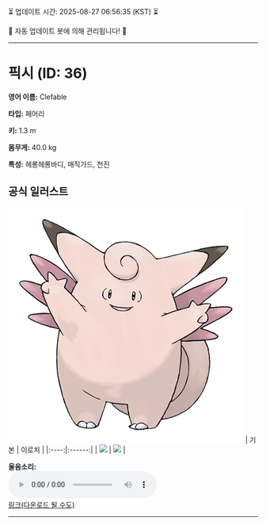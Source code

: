 
⏳ 업데이트 시간: 2025-08-27 06:56:35 (KST) ⏳

🤖 자동 업데이트 봇에 의해 관리됩니다! 🤖

---

# 픽시 (ID: 36)
**영어 이름:** Clefable

**타입:** 페어리

**키:** 1.3 m

**몸무게:** 40.0 kg

**특성:** 헤롱헤롱바디, 매직가드, 천진

## 공식 일러스트
![](https://raw.githubusercontent.com/PokeAPI/sprites/master/sprites/pokemon/other/official-artwork/36.png)
| 기본 | 이로치 |
|:----:|:------:|
| <img src="http://play.pokemonshowdown.com/sprites/ani/clefable.gif" width="200"> | <img src="http://play.pokemonshowdown.com/sprites/ani-shiny/clefable.gif" width="200"> |

**울음소리:**<br><audio controls src="https://raw.githubusercontent.com/PokeAPI/cries/main/cries/pokemon/latest/36.ogg"></audio><br> [링크(다운로드 될 수도)](https://raw.githubusercontent.com/PokeAPI/cries/main/cries/pokemon/latest/36.ogg)


---
